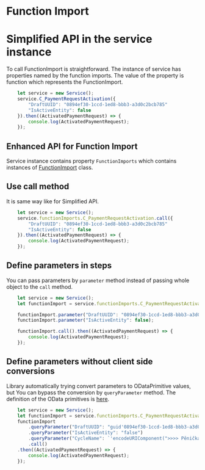 # Function Import

# Simplified API in the service instance

To call FunctionImport is straightforward. The instance of service
has properties named by the function imports. The value of the property
is function which represents the FunctionImport.

```javascript
    let service = new Service();
	service.C_PaymentRequestActivation({
		"DraftUUID": "0894ef30-1ccd-1ed8-bbb3-a3d0c2bcb785"
		"IsActiveEntity": false
	}).then((ActivatedPaymentRequest) => {
		console.log(ActivatedPaymentRequest);
	});
```
## Enhanced API for Function Import

Service instance contains property `FunctionImports` which
contains instances of [FunctionImport](../lib/FunctionImport.js)
class.

## Use call method

It is same way like for Simplified API.


```javascript
    let service = new Service();
	service.functionImports.C_PaymentRequestActivation.call({
		"DraftUUID": "0894ef30-1ccd-1ed8-bbb3-a3d0c2bcb785"
		"IsActiveEntity": false
	}).then((ActivatedPaymentRequest) => {
		console.log(ActivatedPaymentRequest);
	});
```

## Define parameters in steps

You can pass parameters by `parameter` method instead of
passing whole object to the `call` method.


```javascript
    let service = new Service();
	let functionImport = service.functionImports.C_PaymentRequestActivation;

	functionImport.parameter("DraftUUID": "0894ef30-1ccd-1ed8-bbb3-a3d0c2bcb785'");
	functionImport.parameter("IsActiveEntity": false);

	functionImport.call().then((ActivatedPaymentRequest) => {
		console.log(ActivatedPaymentRequest);
	});
```

## Define parameters without client side conversions

Library automatically trying convert parameters to ODataPrimitive values, but You can
bypass the conversion by `queryParameter` method. The definition of the OData primitives
is [here](https://www.odata.org/documentation/odata-version-2-0/overview/#AbstractTypeSystem).


```javascript
    let service = new Service();
	let functionImport = service.functionImports.C_PaymentRequestActivation;
	functionImport
		.queryParameter("DraftUUID": "guid'0894ef30-1ccd-1ed8-bbb3-a3d0c2bcb785'")
		.queryParameter("IsActiveEntity": "false")
		.queryParameter("CycleName": `'encodeURIComponent(">>>> Pěnička a paraplíčko <<<<")'`)
		.call()
	.then((ActivatedPaymentRequest) => {
		console.log(ActivatedPaymentRequest);
	});
```
